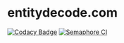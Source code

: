 # entitydecode.com
[![Codacy Badge](https://api.codacy.com/project/badge/Grade/d34fad6ba2f141b18770b8695b505bed)](https://app.codacy.com/gh/RobBrazier/entitydecode.com?utm_source=github.com&utm_medium=referral&utm_content=RobBrazier/entitydecode.com&utm_campaign=Badge_Grade_Settings)
[![Semaphore CI](https://robbrazier.semaphoreci.com/badges/entitydecode.com.svg)](https://robbrazier.semaphoreci.com/projects/entitydecode.com)
